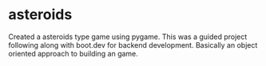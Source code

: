 # asteroids

Created a asteroids type game using pygame. This was a guided project following along with boot.dev for backend development. Basically an object oriented approach to building an game.
